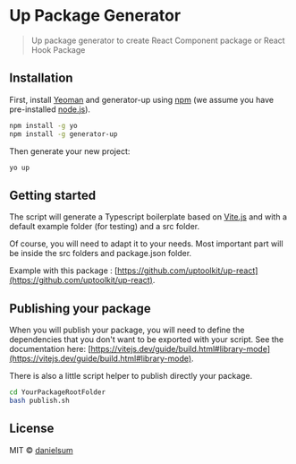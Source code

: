 # Up Package Generator

> Up package generator to create React Component package or React Hook Package

## Installation

First, install [Yeoman](http://yeoman.io) and generator-up using [npm](https://www.npmjs.com/) (we assume you have pre-installed [node.js](https://nodejs.org/)).

```bash
npm install -g yo
npm install -g generator-up
```

Then generate your new project:

```bash
yo up
```

## Getting started

The script will generate a Typescript boilerplate based on [Vite.js](https://vitejs.dev/) and with a default example folder (for testing) and a src folder.

Of course, you will need to adapt it to your needs. Most important part will be inside the src folders and package.json folder.

Example with this package : [https://github.com/uptoolkit/up-react](https://github.com/uptoolkit/up-react).

## Publishing your package

When you will publish your package, you will need to define the dependencies that you don't want to be exported with your script. See the documentation here: [https://vitejs.dev/guide/build.html#library-mode](https://vitejs.dev/guide/build.html#library-mode).

There is also a little script helper to publish directly your package.

````bash
cd YourPackageRootFolder
bash publish.sh
````

## License

MIT © [danielsum](https://www.uptoolkit.com)

[npm-image]: https://badge.fury.io/js/generator-up.svg
[npm-url]: https://npmjs.org/package/generator-up
[travis-image]: https://travis-ci.com/uptoolkit/generator-up.svg?branch=master
[travis-url]: https://travis-ci.com/uptoolkit/generator-up
[daviddm-image]: https://david-dm.org/uptoolkit/generator-up.svg?theme=shields.io
[daviddm-url]: https://david-dm.org/uptoolkit/generator-up
